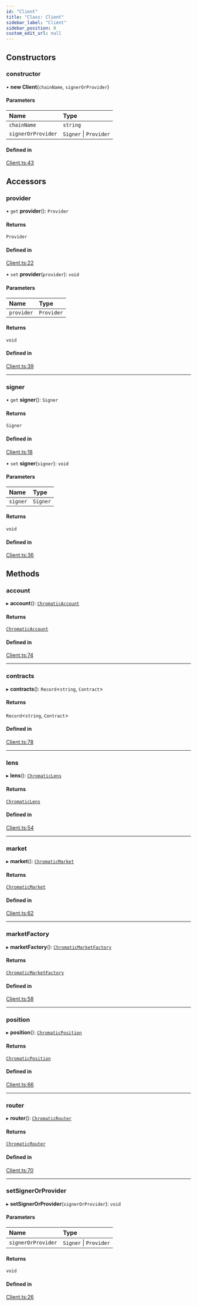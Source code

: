 ```yaml
---
id: "Client"
title: "Class: Client"
sidebar_label: "Client"
sidebar_position: 0
custom_edit_url: null
---
```


## Constructors

### constructor

• **new Client**(`chainName`, `signerOrProvider`)

#### Parameters

| Name | Type |
| :------ | :------ |
| `chainName` | `string` |
| `signerOrProvider` | `Signer` \| `Provider` |

#### Defined in

[Client.ts:43](https://github.com/chromatic-protocol/sdk/blob/e183082/src/Client.ts#L43)

## Accessors

### provider

• `get` **provider**(): `Provider`

#### Returns

`Provider`

#### Defined in

[Client.ts:22](https://github.com/chromatic-protocol/sdk/blob/e183082/src/Client.ts#L22)

• `set` **provider**(`provider`): `void`

#### Parameters

| Name | Type |
| :------ | :------ |
| `provider` | `Provider` |

#### Returns

`void`

#### Defined in

[Client.ts:39](https://github.com/chromatic-protocol/sdk/blob/e183082/src/Client.ts#L39)

___

### signer

• `get` **signer**(): `Signer`

#### Returns

`Signer`

#### Defined in

[Client.ts:18](https://github.com/chromatic-protocol/sdk/blob/e183082/src/Client.ts#L18)

• `set` **signer**(`signer`): `void`

#### Parameters

| Name | Type |
| :------ | :------ |
| `signer` | `Signer` |

#### Returns

`void`

#### Defined in

[Client.ts:36](https://github.com/chromatic-protocol/sdk/blob/e183082/src/Client.ts#L36)

## Methods

### account

▸ **account**(): [`ChromaticAccount`](ChromaticAccount.md)

#### Returns

[`ChromaticAccount`](ChromaticAccount.md)

#### Defined in

[Client.ts:74](https://github.com/chromatic-protocol/sdk/blob/e183082/src/Client.ts#L74)

___

### contracts

▸ **contracts**(): `Record`<`string`, `Contract`\>

#### Returns

`Record`<`string`, `Contract`\>

#### Defined in

[Client.ts:78](https://github.com/chromatic-protocol/sdk/blob/e183082/src/Client.ts#L78)

___

### lens

▸ **lens**(): [`ChromaticLens`](ChromaticLens.md)

#### Returns

[`ChromaticLens`](ChromaticLens.md)

#### Defined in

[Client.ts:54](https://github.com/chromatic-protocol/sdk/blob/e183082/src/Client.ts#L54)

___

### market

▸ **market**(): [`ChromaticMarket`](ChromaticMarket.md)

#### Returns

[`ChromaticMarket`](ChromaticMarket.md)

#### Defined in

[Client.ts:62](https://github.com/chromatic-protocol/sdk/blob/e183082/src/Client.ts#L62)

___

### marketFactory

▸ **marketFactory**(): [`ChromaticMarketFactory`](ChromaticMarketFactory.md)

#### Returns

[`ChromaticMarketFactory`](ChromaticMarketFactory.md)

#### Defined in

[Client.ts:58](https://github.com/chromatic-protocol/sdk/blob/e183082/src/Client.ts#L58)

___

### position

▸ **position**(): [`ChromaticPosition`](ChromaticPosition.md)

#### Returns

[`ChromaticPosition`](ChromaticPosition.md)

#### Defined in

[Client.ts:66](https://github.com/chromatic-protocol/sdk/blob/e183082/src/Client.ts#L66)

___

### router

▸ **router**(): [`ChromaticRouter`](ChromaticRouter.md)

#### Returns

[`ChromaticRouter`](ChromaticRouter.md)

#### Defined in

[Client.ts:70](https://github.com/chromatic-protocol/sdk/blob/e183082/src/Client.ts#L70)

___

### setSignerOrProvider

▸ **setSignerOrProvider**(`signerOrProvider`): `void`

#### Parameters

| Name | Type |
| :------ | :------ |
| `signerOrProvider` | `Signer` \| `Provider` |

#### Returns

`void`

#### Defined in

[Client.ts:26](https://github.com/chromatic-protocol/sdk/blob/e183082/src/Client.ts#L26)
